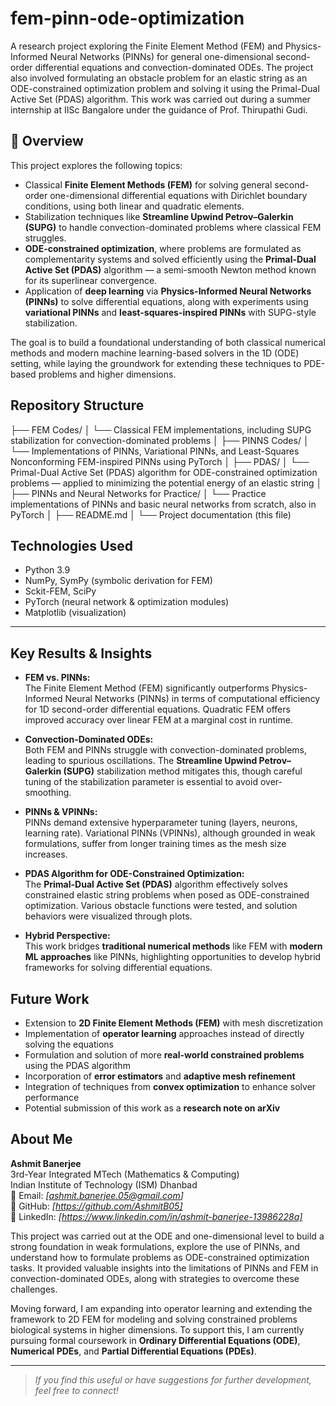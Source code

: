 # fem-pinn-ode-optimization
A research project exploring the Finite Element Method (FEM) and Physics-Informed Neural Networks (PINNs) for general one-dimensional second-order differential equations and convection-dominated ODEs. The project also involved formulating an obstacle problem for an elastic string as an ODE-constrained optimization problem and solving it using the Primal-Dual Active Set (PDAS) algorithm. This work was carried out during a summer internship at IISc Bangalore under the guidance of Prof. Thirupathi Gudi.

## 📘 Overview

This project explores the following topics:

- Classical **Finite Element Methods (FEM)** for solving general second-order one-dimensional differential equations with Dirichlet boundary conditions, using both linear and quadratic elements.
- Stabilization techniques like **Streamline Upwind Petrov–Galerkin (SUPG)** to handle convection-dominated problems where classical FEM struggles.
- **ODE-constrained optimization**, where problems are formulated as complementarity systems and solved efficiently using the **Primal-Dual Active Set (PDAS)** algorithm — a semi-smooth Newton method known for its superlinear convergence.
- Application of **deep learning** via **Physics-Informed Neural Networks (PINNs)** to solve differential equations, along with experiments using **variational PINNs** and **least-squares-inspired PINNs** with SUPG-style stabilization.

The goal is to build a foundational understanding of both classical numerical methods and modern machine learning-based solvers in the 1D (ODE) setting, while laying the groundwork for extending these techniques to PDE-based problems and higher dimensions.

## Repository Structure
├── FEM Codes/
│ └── Classical FEM implementations, including SUPG stabilization for convection-dominated problems
│
├── PINNS Codes/
│ └── Implementations of PINNs, Variational PINNs, and Least-Squares Nonconforming FEM-inspired PINNs using PyTorch
│
├── PDAS/
│ └── Primal-Dual Active Set (PDAS) algorithm for ODE-constrained optimization problems — applied to minimizing the potential energy of an elastic string
│
├── PINNs and Neural Networks for Practice/
│ └── Practice implementations of PINNs and basic neural networks from scratch, also in PyTorch
│
├── README.md
│ └── Project documentation (this file)

## Technologies Used

- Python 3.9  
- NumPy, SymPy (symbolic derivation for FEM)
- Sckit-FEM, SciPy
- PyTorch (neural network & optimization modules)  
- Matplotlib (visualization)

---
## Key Results & Insights

- **FEM vs. PINNs:**  
  The Finite Element Method (FEM) significantly outperforms Physics-Informed Neural Networks (PINNs) in terms of computational efficiency for 1D second-order differential equations. Quadratic FEM offers improved accuracy over linear FEM at a marginal cost in runtime.

- **Convection-Dominated ODEs:**  
  Both FEM and PINNs struggle with convection-dominated problems, leading to spurious oscillations. The **Streamline Upwind Petrov–Galerkin (SUPG)** stabilization method mitigates this, though careful tuning of the stabilization parameter is essential to avoid over-smoothing.

- **PINNs & VPINNs:**  
  PINNs demand extensive hyperparameter tuning (layers, neurons, learning rate). Variational PINNs (VPINNs), although grounded in weak formulations, suffer from longer training times as the mesh size increases.

- **PDAS Algorithm for ODE-Constrained Optimization:**  
  The **Primal-Dual Active Set (PDAS)** algorithm effectively solves constrained elastic string problems when posed as ODE-constrained optimization. Various obstacle functions were tested, and solution behaviors were visualized through plots.

- **Hybrid Perspective:**  
  This work bridges **traditional numerical methods** like FEM with **modern ML approaches** like PINNs, highlighting opportunities to develop hybrid frameworks for solving differential equations.

## Future Work

- Extension to **2D Finite Element Methods (FEM)** with mesh discretization  
- Implementation of **operator learning** approaches instead of directly solving the equations  
- Formulation and solution of more **real-world constrained problems** using the PDAS algorithm  
- Incorporation of **error estimators** and **adaptive mesh refinement**  
- Integration of techniques from **convex optimization** to enhance solver performance  
- Potential submission of this work as a **research note on arXiv**

## About Me

**Ashmit Banerjee**  
3rd-Year Integrated MTech (Mathematics & Computing)  
Indian Institute of Technology (ISM) Dhanbad  
📧 Email: _[ashmit.banerjee.05@gmail.com]_  
🔗 GitHub: _[https://github.com/AshmitB05]_  
🔗 LinkedIn: _[https://www.linkedin.com/in/ashmit-banerjee-13986228a]_  



<p>
This project was carried out at the ODE and one-dimensional level to build a strong foundation in weak formulations, explore the use of PINNs, and understand how to formulate problems as ODE-constrained optimization tasks. It provided valuable insights into the limitations of PINNs and FEM in convection-dominated ODEs, along with strategies to overcome these challenges.
</p>

<p>
Moving forward, I am expanding into operator learning and extending the framework to 2D FEM for modeling and solving constrained problems biological systems in higher dimensions. To support this, I am currently pursuing formal coursework in 
<strong>Ordinary Differential Equations (ODE)</strong>, <strong>Numerical PDEs</strong>, and <strong>Partial Differential Equations (PDEs)</strong>.
</p>

---

> _If you find this useful or have suggestions for further development, feel free to connect!_

